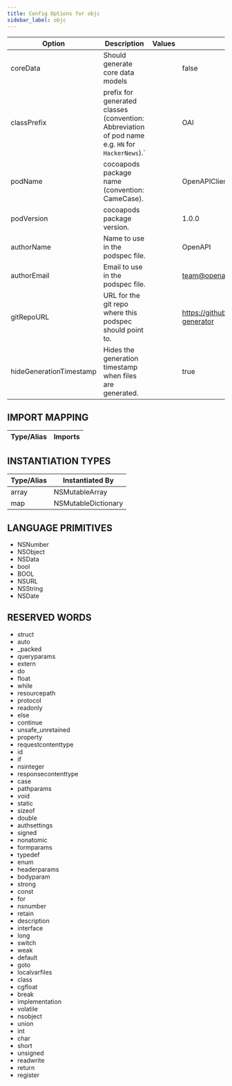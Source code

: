 ```yaml
---
title: Config Options for objc
sidebar_label: objc
---
```


| Option | Description | Values | Default |
| ------ | ----------- | ------ | ------- |
|coreData|Should generate core data models| |false|
|classPrefix|prefix for generated classes (convention: Abbreviation of pod name e.g. `HN` for `HackerNews`).`| |OAI|
|podName|cocoapods package name (convention: CameCase).| |OpenAPIClient|
|podVersion|cocoapods package version.| |1.0.0|
|authorName|Name to use in the podspec file.| |OpenAPI|
|authorEmail|Email to use in the podspec file.| |team@openapitools.org|
|gitRepoURL|URL for the git repo where this podspec should point to.| |https://github.com/openapitools/openapi-generator|
|hideGenerationTimestamp|Hides the generation timestamp when files are generated.| |true|

## IMPORT MAPPING

| Type/Alias | Imports |
| ---------- | ------- |


## INSTANTIATION TYPES

| Type/Alias | Instantiated By |
| ---------- | --------------- |
|array|NSMutableArray|
|map|NSMutableDictionary|


## LANGUAGE PRIMITIVES

<ul data-columns="2" style="list-style-type: disc;-webkit-columns:2;-moz-columns:2;columns:2;-moz-column-fill:auto;column-fill:auto"><li>NSNumber</li>
<li>NSObject</li>
<li>NSData</li>
<li>bool</li>
<li>BOOL</li>
<li>NSURL</li>
<li>NSString</li>
<li>NSDate</li>
</ul>

## RESERVED WORDS

<ul data-columns="2" style="list-style-type: disc;-webkit-columns:2;-moz-columns:2;columns:2;-moz-column-fill:auto;column-fill:auto"><li>struct</li>
<li>auto</li>
<li>_packed</li>
<li>queryparams</li>
<li>extern</li>
<li>do</li>
<li>float</li>
<li>while</li>
<li>resourcepath</li>
<li>protocol</li>
<li>readonly</li>
<li>else</li>
<li>continue</li>
<li>unsafe_unretained</li>
<li>property</li>
<li>requestcontenttype</li>
<li>id</li>
<li>if</li>
<li>nsinteger</li>
<li>responsecontenttype</li>
<li>case</li>
<li>pathparams</li>
<li>void</li>
<li>static</li>
<li>sizeof</li>
<li>double</li>
<li>authsettings</li>
<li>signed</li>
<li>nonatomic</li>
<li>formparams</li>
<li>typedef</li>
<li>enum</li>
<li>headerparams</li>
<li>bodyparam</li>
<li>strong</li>
<li>const</li>
<li>for</li>
<li>nsnumber</li>
<li>retain</li>
<li>description</li>
<li>interface</li>
<li>long</li>
<li>switch</li>
<li>weak</li>
<li>default</li>
<li>goto</li>
<li>localvarfiles</li>
<li>class</li>
<li>cgfloat</li>
<li>break</li>
<li>implementation</li>
<li>volatile</li>
<li>nsobject</li>
<li>union</li>
<li>int</li>
<li>char</li>
<li>short</li>
<li>unsigned</li>
<li>readwrite</li>
<li>return</li>
<li>register</li>
</ul>
